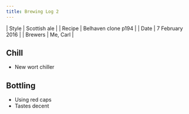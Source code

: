 ```yaml
---
title: Brewing Log 2
---
```


| Style | Scottish ale |
| Recipe | Belhaven clone p194 |
| Date | 7 February 2016 |
| Brewers | Me, Carl |

## Chill

* New wort chiller

## Bottling

* Using red caps
* Tastes decent
